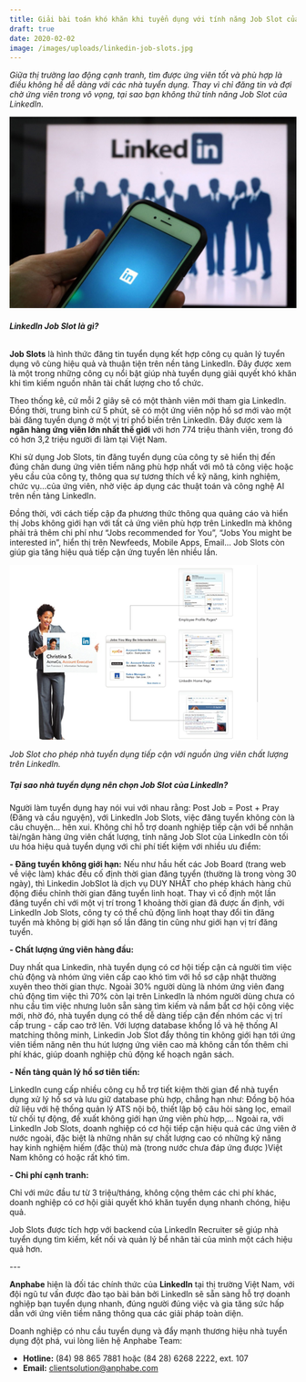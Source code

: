 ```yaml
---
title: Giải bài toán khó khăn khi tuyển dụng với tính năng Job Slot của LinkedIn
draft: true
date: 2020-02-02
image: /images/uploads/linkedin-job-slots.jpg
---
```

*Giữa thị trường lao động cạnh tranh, tìm được ứng viên tốt và phù hợp là điều không hề dễ dàng với các nhà tuyển dụng. Thay vì chỉ đăng tin và đợi chờ ứng viên trong vô vọng, tại sao bạn không thử tính năng Job Slot của LinkedIn.* 

![LinkedIn - Job Slots](/images/uploads/linkedin-jobslot.jpeg)

###### **LinkedIn Job Slot là gì?**

**Job Slots** là hình thức đăng tin tuyển dụng kết hợp công cụ quản lý tuyển dụng vô cùng hiệu quả và thuận tiện trên nền tảng LinkedIn. Đây được xem là một trong những công cụ nổi bật giúp nhà tuyển dụng giải quyết khó khăn khi tìm kiếm nguồn nhân tài chất lượng cho tổ chức.


Theo thống kê, cứ mỗi 2 giây sẽ có một thành viên mới tham gia LinkedIn. Đồng thời, trung bình cứ 5 phút, sẽ có một ứng viên nộp hồ sơ mới vào một bài đăng tuyển dụng ở một vị trí phổ biến trên LinkedIn. Đây được xem là **ngân hàng ứng viên lớn nhất thế giới** với hơn 774 triệu thành viên, trong đó có hơn 3,2 triệu người đi làm tại Việt Nam. 

Khi sử dụng Job Slots, tin đăng tuyển dụng của công ty sẽ hiển thị đến đúng chân dung ứng viên tiềm năng phù hợp nhất với mô tả công việc hoặc yêu cầu của công ty, thông qua sự tương thích về kỹ năng, kinh nghiệm, chức vụ…của ứng viên, nhờ việc áp dụng các thuật toán và công nghệ AI trên nền tảng LinkedIn.

Đồng thời, với cách tiếp cập đa phương thức thông qua quảng cáo và hiển thị Jobs không giới hạn với tất cả ứng viên phù hợp trên LinkedIn mà không phải trả thêm chi phí như “Jobs recommended for You”, “Jobs You might be interested in”, hiển thị trên Newfeeds, Mobile Apps, Email… Job Slots còn giúp gia tăng hiệu quả tiếp cận ứng tuyển lên nhiều lần.

![Job Slots](/images/uploads/job-slots.png)

*Job Slot cho phép nhà tuyển dụng tiếp cận với nguồn ứng viên chất lượng trên LinkedIn.*

##### **Tại sao nhà tuyển dụng nên chọn Job Slot của LinkedIn?**

Người làm tuyển dụng hay nói vui với nhau rằng: Post Job = Post + Pray (Đăng và cầu nguyện), với LinkedIn Job Slots, việc đăng tuyển không còn là câu chuyện… hên xui. Không chỉ hỗ trợ doanh nghiệp tiếp cận với bể nnhân tài/ngân hàng ứng viên chất lượng, tính năng Job Slot của LinkedIn còn tối ưu hóa hiệu quả tuyển dụng với chi phí tiết kiệm với nhiều ưu điểm:

**\- Đăng tuyển không giới hạn:**
Nếu như hầu hết các Job Board (trang web về việc làm) khác đều cố định thời gian đăng tuyển (thường là trong vòng 30 ngày), thì Linkedin JobSlot là dịch vụ DUY NHẤT cho phép khách hàng chủ động điều chỉnh thời gian đăng tuyển linh hoạt. Thay vì cố định một lần đăng tuyển chỉ với một vị trí trong 1 khoảng thời gian đã được ấn định, với LinkedIn Job Slots, công ty có thể chủ động linh hoạt thay đổi tin đăng tuyển mà không bị giới hạn số lần đăng tin cũng như giới hạn vị trí đăng tuyển.

**\- Chất lượng ứng viên hàng đầu:** 

Duy nhất qua Linkedin, nhà tuyển dụng có cơ hội tiếp cận cả người tìm việc chủ động và nhóm ứng viên cấp cao khó tìm với hồ sơ cập nhật thường xuyên theo thời gian thực. Ngoài 30% người dùng là nhóm ứng viên đang chủ động tìm việc thì 70% còn lại trên LinkedIn là nhóm người dùng chưa có nhu cầu tìm việc nhưng luôn sẵn sàng tìm kiếm và nắm bắt cơ hội công việc mới, nhờ đó, nhà tuyển dụng có thể dễ dàng tiếp cận đến nhóm các vị trí cấp trung - cấp cao trở lên.
Với lượng database khổng lồ và hệ thống AI matching thông minh, Linkedin Job Slot đẩy thông tin không giới hạn tới ứng viên tiềm năng nên thu hút lượng ứng viên cao mà không cần tốn thêm chi phí khác, giúp doanh nghiệp chủ động kế hoạch ngân sách. 

**\- Nền tảng quản lý hồ sơ tiên tiến:** 

LinkedIn cung cấp nhiều công cụ hỗ trợ tiết kiệm thời gian để nhà tuyển dụng xử lý hồ sơ và lưu giữ database phù hợp, chẳng hạn như: Đồng bộ hóa dữ liệu với hệ thống quản lý ATS nội bộ, thiết lập bộ câu hỏi sàng lọc, email từ chối tự động, đề xuất không giới hạn ứng viên phù hợp,...
Ngoài ra, với LinkedIn Job Slots, doanh nghiệp có cơ hội tiếp cận hiệu quả các ứng viên ở nước ngoài, đặc biệt là những nhân sự chất lượng cao có những kỹ năng hay kinh nghiệm hiếm (đặc thù) mà (trong nước chưa đáp ứng được )Việt Nam không có hoặc rất khó tìm. 

**\- Chi phí cạnh tranh:** 

Chỉ với mức đầu tư từ 3 triệu/tháng, không cộng thêm các chi phí khác, doanh nghiệp có cơ hội giải quyết khó khăn tuyển dụng nhanh chóng, hiệu quả. 

Job Slots được tích hợp với backend của LinkedIn Recruiter sẽ giúp nhà tuyển dụng tìm kiếm, kết nối và quản lý bể nhân tài của mình một cách hiệu quả hơn.

\---

**Anphabe** hiện là đối tác chính thức của **LinkedIn** tại thị trường Việt Nam, với đội ngũ tư vấn được đào tạo bài bản bởi LinkedIn sẽ sẵn sàng hỗ trợ doanh nghiệp bạn tuyển dụng nhanh, đúng người đúng việc và gia tăng sức hấp dẫn với ứng viên tiềm năng thông qua các giải pháp toàn diện. 


Doanh nghiệp có nhu cầu tuyển dụng và đẩy mạnh thương hiệu nhà tuyển dụng đột phá, vui lòng liên hệ Anphabe Team:

* **Hotline:**  (84) 98 865 7881 hoặc (84 28) 6268 2222, ext. 107     
* **Email:** clientsolution@anphabe.com